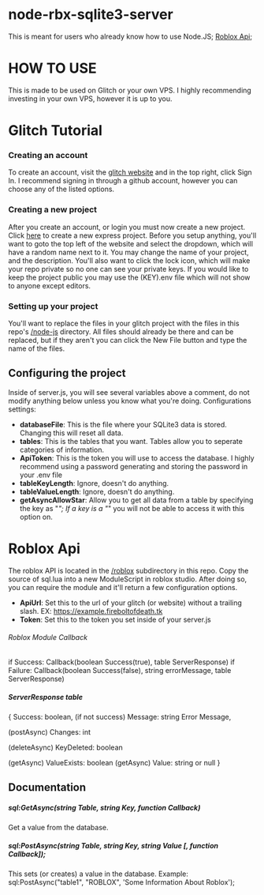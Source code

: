 # node-rbx-sqlite3-server
This is meant for users who already know how to use Node.JS;
[Roblox Api](#roblox-api);

# HOW TO USE
This is made to be used on Glitch or your own VPS. I highly recommending investing in your own VPS, however it is up to you.

# Glitch Tutorial
### Creating an account

To create an account, visit the [glitch website](https://glitch.com/) and in the top right, click Sign In. I recommend signing in through a github account, however you can choose any of the listed options.

### Creating a new project

After you create an account, or login you must now create a new project. Click [here](https://glitch.com/edit/#!/remix/hello-express) to create a new express project.
Before you setup anything, you'll want to goto the top left of the website and select the dropdown, which will have a random name next to it. You may change the name of your project, and the description. You'll also want to click the lock icon, which will make your repo private so no one can see your private keys. If you would like to keep the project public you may use the (KEY).env file which will not show to anyone except editors.

### Setting up your project

You'll want to replace the files in your glitch project with the files in this repo's [/node-js](https://github.com/Fireboltofdeath/node-rbx-sqlite3-server/tree/master/node-js) directory. All files should already be there and can be replaced, but if they aren't you can click the New File button and type the name of the files.

## Configuring the project

Inside of server.js, you will see several variables above a comment, do not modify anything below unless you know what you're doing.
Configurations settings:

- **databaseFile**: This is the file where your SQLite3 data is stored. Changing this will reset all data.
- **tables**: This is the tables that you want. Tables allow you to seperate categories of information.
- **ApiToken**: This is the token you will use to access the database. I highly recommend using a password generating and storing the password in your .env file
- **tableKeyLength**: Ignore, doesn't do anything.
- **tableValueLength**: Ignore, doesn't do anything.
- **getAsyncAllowStar**: Allow you to get all data from a table by specifying the key as "*"; If a key is a "*" you will not be able to access it with this option on.

# Roblox Api

The roblox API is located in the [/roblox](https://github.com/Fireboltofdeath/node-rbx-sqlite3-server/tree/master/roblox) subdirectory in this repo.
Copy the source of sql.lua into a new ModuleScript in roblox studio. After doing so, you can require the module and it'll return a few configuration options.
- **ApiUrl**: Set this to the url of your glitch (or website) without a trailing slash. EX: https://example.fireboltofdeath.tk
- **Token**: Set this to the token you set inside of your server.js

###### Roblox Module Callback
if Success: Callback(boolean Success(true), table ServerResponse)
if Failure: Callback(boolean Success(false), string errorMessage, table ServerResponse)

##### ServerResponse table
{
  Success: boolean,
  (if not success) Message: string Error Message,
  
  (postAsync) Changes: int
  
  (deleteAsync) KeyDeleted: boolean
  
  (getAsync) ValueExists: boolean
  (getAsync) Value: string or null
}

## Documentation



##### sql:GetAsync(string Table, string Key, function Callback)
Get a value from the database.

##### sql:PostAsync(string Table, string Key, string Value \[, function Callback]);
This sets (or creates) a value in the database.
Example: sql:PostAsync("table1", "ROBLOX", 'Some Information About Roblox');
